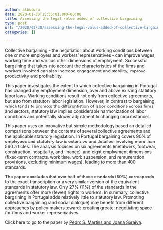 ```yaml
---
author: albuquru
date: 2020-01-30T15:35:01.000+00:00
title: Assessing the legal value added of collective bargaining
type: post
url: "/2020/01/30/assessing-the-legal-value-added-of-collective-bargaining/"
categories: []

---
```

Collective bargaining – the negotiation about working conditions between one or more employers and workers’ representatives – can improve wages, working time and various other dimensions of employment. Successful bargaining that takes into account the characteristics of the firms and workers involved can also increase engagement and stability, improve productivity and profitability. 




This paper investigates the extent to which collective bargaining in Portugal has changed any employment dimension, over and above existing statutory labor laws. Working conditions result not only from collective agreements, but also from statutory labor legislation. However, in contrast to bargaining, which tends to promote the differentiation of labor conditions across firms and sectors, statutory law implies considerable harmonization of labor conditions and potentially slower adjustment to changing circumstances.




This paper uses an innovative but simple methodology based on detailed comparisons between the contents of several collective agreements and the applicable statutory legislation. In Portugal bargaining covers 90% of employees and statutory law is extensive and detailed, involving more than 560 articles. The analysis focuses on six agreements (metalwork, footwear, construction, hospitality, and finance), and eight employment dimensions (fixed-term contracts, work time, work suspension, and remuneration provisions, excluding minimum wages), leading to more than 400 standards. 




The paper concludes that over half of these standards (59%) corresponds to the exact transcription or a very similar version of the equivalent standards in statutory law. Only 27% (11%) of the standards in the agreements offer more (fewer) rights to workers. In summary, collective bargaining in Portugal adds relatively little to statutory law. Promoting collective bargaining (and social dialogue) may benefit from different approaches by policy-makers towards creating greater negotiating space for firms and worker representatives.


Click here to go to the paper by [Pedro S. Martins and Joana Saraiva](https://econpapers.repec.org/paper/zbwglodps/406.htm).